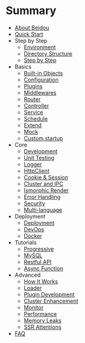# Summary

* [About Beidou](README.md)
* [Quick Start](quick-start/quick-start.md)
* Step by Step
   * [Environment](quick-start/prepare-environment.md)  
   * [Directory Structure](quick-start/directory-struct.md)  
   * [Step by Step](quick-start/step-by-step.md)
* Basics
   * [Built-in Objects](basic/objects.md)
   * [Configuration](basic/config.md)
   * [Plugins](basic/plugins.md)
   * [Middlewares](basic/middleware.md)
   * [Router](basic/router.md)
   * [Controller](basic/controller.md)
   * [Service](basic/service.md)
   * [Schedule](basic/schedule.md)
   * [Extend](basic/extend.md)
   * [Mock](basic/Mock.md)
   * [Custom startup](basic/app-start.md)
* Core
   * [Development](core/development.md)
   * [Unit Testing](core/unittest.md)
   * [Logger](core/logger.md)
   * [HttpClient](core/http-client.md)
   * [Cookie & Session](core/cookie-and-session.md)
   * [Cluster and IPC](core/cluster-and-ipc.md)
   * [Ismorphic Render](core/isomorphic-render.md)
   * [Error Handling](core/error-handling.md)
   * [Security](core/security.md)
   * [Multi-language](core/i18n.md)
* Deployment
    * [Deployment](deployment/deployment.md)
    * [DevOps](deployment/devops.md)
    * [Docker](deployment/docker.md)
* Tutorials
    * [Progressive](tutorials/progressive.md)
    * [MySQL](tutorials/mysql.md)
    * [Restful API](tutorials/restful.md)
    * [Async Function](tutorials/async-function.md)
* Advanced
    * [How It Works](advanced/architecture.md)
    * [Loader](advanced/loader.md)
    * [Plugin Development](advanced/plugin.md)
    * [Cluster Enhancement](advanced/cluster-enhancement.md)
    * [Monitor](advanced/monitor.md)
    * [Performance](advanced/performance.md)  
    * [Memory Leaks](advanced/oom.md)
    * [SSR Attentions](advanced/attentions.md)
* [FAQ](FAQ.md)
